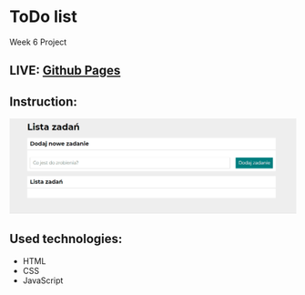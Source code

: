 # ToDo list

Week 6 Project

## LIVE: [Github Pages](https://oskarwoj.github.io/todo_list/)

## Instruction: 

![Example usage gif](https://raw.githubusercontent.com/oskarwoj/todo_list/master/images/screen.gif)
## Used technologies:

- HTML
- CSS
- JavaScript
